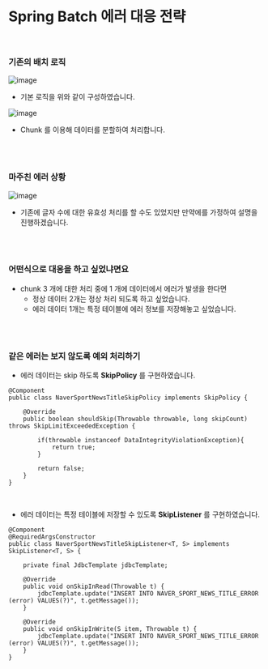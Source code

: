 # Spring Batch 에러 대응 전략

<br/>

### 기존의 배치 로직

![image](https://github.com/soobinJung/Naver-Sport-News-Batch-V2/assets/66097044/87927ffd-dd0c-4b71-a3c2-00136c8100f5)

- 기본 로직을 위와 같이 구성하였습니다.


![image](https://github.com/soobinJung/Naver-Sport-News-Batch-V2/assets/66097044/93363fad-5bd9-4636-b2f1-f1eeb89c5cbc)

- Chunk 를 이용해 데이터를 분할하여 처리합니다.


<br/><br/>

### 마주친 에러 상황

![image](https://github.com/soobinJung/Naver-Sport-News-Batch-V2/assets/66097044/faf18928-4362-44b1-b8b9-fa9b9ef802d6)

- 기존에 글자 수에 대한 유효성 처리를 할 수도 있었지만 만약에를 가정하여 설명을 진행하겠습니다.

<br/><br/>

### 어떤식으로 대응을 하고 싶었냐면요

- chunk 3 개에 대한 처리 중에 1 개에 데이터에서 에러가 발생을 한다면
    - 정상 데이터 2개는 정상 처리 되도록 하고 싶었습니다.
    - 에러 데이터 1개는 특정 테이블에 에러 정보를 저장해놓고 싶었습니다.  

 
<br/><br/>

### 같은 에러는 보지 않도록 예외 처리하기

- 에러 데이터는 skip 하도록 **SkipPolicy** 를 구현하였습니다.
  
```
@Component
public class NaverSportNewsTitleSkipPolicy implements SkipPolicy {

    @Override
    public boolean shouldSkip(Throwable throwable, long skipCount) throws SkipLimitExceededException {

        if(throwable instanceof DataIntegrityViolationException){
            return true;
        }

        return false;
    }
}
```
<br/>

- 에러 데이터는 특정 테이블에 저장할 수 있도록 **SkipListener** 를 구현하였습니다.


```
@Component
@RequiredArgsConstructor
public class NaverSportNewsTitleSkipListener<T, S> implements SkipListener<T, S> {

    private final JdbcTemplate jdbcTemplate;

    @Override
    public void onSkipInRead(Throwable t) {
        jdbcTemplate.update("INSERT INTO NAVER_SPORT_NEWS_TITLE_ERROR (error) VALUES(?)", t.getMessage());
    }

    @Override
    public void onSkipInWrite(S item, Throwable t) {
        jdbcTemplate.update("INSERT INTO NAVER_SPORT_NEWS_TITLE_ERROR (error) VALUES(?)", t.getMessage());
    }
}
```
